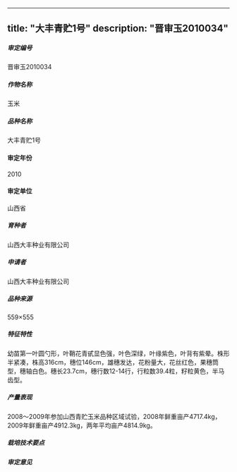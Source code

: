 
---
title: "大丰青贮1号"
description: "晋审玉2010034"
---
##### 审定编号 
晋审玉2010034

##### 作物名称
玉米

##### 品种名称
大丰青贮1号

#### 审定年份
2010	

#### 审定单位
山西省

##### 育种者
山西大丰种业有限公司

##### 申请者
山西大丰种业有限公司

##### 品种来源
559×555

##### 特征特性
幼苗第一叶圆勺形，叶鞘花青甙显色强，叶色深绿，叶缘紫色，叶背有紫晕。株形半紧凑，株高316cm，穗位146cm，雄穗发达，花粉量大，花丝红色，果穗筒型，穗轴白色。穗长23.7cm，穗行数12-14行，行粒数39.4粒，籽粒黄色，半马齿型。

##### 产量表现
2008～2009年参加山西青贮玉米品种区域试验，2008年鲜重亩产4717.4kg，2009年鲜重亩产4912.3kg，两年平均亩产4814.9kg。

##### 栽培技术要点


##### 审定意见



